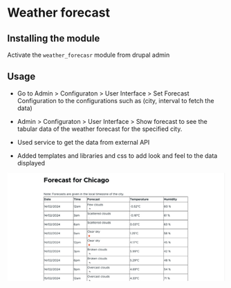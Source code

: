 # Weather forecast


## Installing the module 

Activate the `weather_forecasr` module from drupal admin

## Usage

- Go to Admin > Configuraton > User Interface > Set Forecast Configuration to the configurations such as (city, interval to fetch the data)

- Admin > Configuraton > User Interface > Show forecast to see the tabular data of the weather forecast for the specified city.

- Used service to get the data from external API

- Added templates and libraries and css to add look  and feel to the data displayed

![Alt text](Screenshot.png)